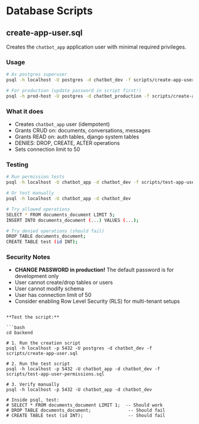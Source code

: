 # Database Scripts

## create-app-user.sql

Creates the `chatbot_app` application user with minimal required privileges.

### Usage

```bash
# As postgres superuser
psql -h localhost -U postgres -d chatbot_dev -f scripts/create-app-user.sql

# For production (update password in script first!)
psql -h prod-host -U postgres -d chatbot_production -f scripts/create-app-user.sql
```

### What it does

- Creates `chatbot_app` user (idempotent)
- Grants CRUD on: documents, conversations, messages
- Grants READ on: auth tables, django system tables
- DENIES: DROP, CREATE, ALTER operations
- Sets connection limit to 50

### Testing

```bash
# Run permission tests
psql -h localhost -U chatbot_app -d chatbot_dev -f scripts/test-app-user-permissions.sql

# Or test manually
psql -h localhost -U chatbot_app -d chatbot_dev

# Try allowed operations
SELECT * FROM documents_document LIMIT 5;
INSERT INTO documents_document (...) VALUES (...);

# Try denied operations (should fail)
DROP TABLE documents_document;
CREATE TABLE test (id INT);
```

### Security Notes

- **CHANGE PASSWORD in production!** The default password is for development only
- User cannot create/drop tables or users
- User cannot modify schema
- User has connection limit of 50
- Consider enabling Row Level Security (RLS) for multi-tenant setups
```

**Test the script:**

```bash
cd backend

# 1. Run the creation script
psql -h localhost -p 5432 -U postgres -d chatbot_dev -f scripts/create-app-user.sql

# 2. Run the test script
psql -h localhost -p 5432 -U chatbot_app -d chatbot_dev -f scripts/test-app-user-permissions.sql

# 3. Verify manually
psql -h localhost -p 5432 -U chatbot_app -d chatbot_dev

# Inside psql, test:
# SELECT * FROM documents_document LIMIT 1;  -- Should work
# DROP TABLE documents_document;              -- Should fail
# CREATE TABLE test (id INT);                 -- Should fail
```